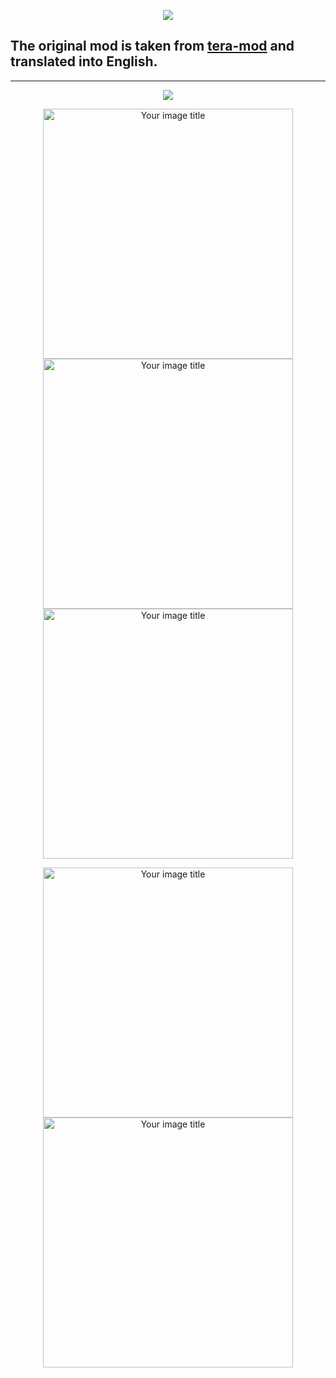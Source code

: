 <p align="center"><img src="https://github.com/war100ck/others/blob/master/terabooxlogo.svg"></p>

## The original mod is taken from [tera-mod](https://github.com/tera-mod/DPS-Monitor) and translated into English.

------
<p align="center"><img src="https://github.com/war100ck/others/blob/master/DPS-Monitor_EN/screenshot/0.png"></p>

<p align="center"><img src="https://github.com/war100ck/others/blob/master/DPS-Monitor_EN/screenshot/1.png" alt="Your image title" width="400"/>
<img src="https://github.com/war100ck/others/blob/master/DPS-Monitor_EN/screenshot/2.png" alt="Your image title" width="400"/>
<img src="https://github.com/war100ck/others/blob/master/DPS-Monitor_EN/screenshot/3.png" alt="Your image title" width="400"/></p>

<p align="center"><img src="https://github.com/war100ck/others/blob/master/DPS-Monitor_EN/screenshot/4.png" alt="Your image title" width="400"/>
<img src="https://github.com/war100ck/others/blob/master/DPS-Monitor_EN/screenshot/5.png" alt="Your image title" width="400"/></p>



